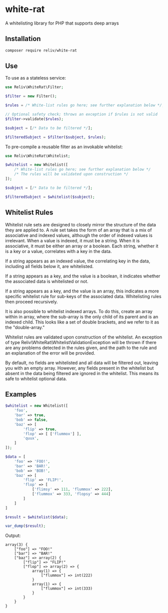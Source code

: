 # white-rat
A whitelisting library for PHP that supports deep arrays

## Installation

```bash
composer require reliv/white-rat
```

## Use

To use as a stateless service:

```php
use Reliv\WhiteRat\Filter;

$filter = new Filter();

$rules = /* White-list rules go here; see further explanation below */;

// Optional safety check; throws an exception if $rules is not valid
$filter->validate($rules);

$subject = [/* Data to be filtered */];

$filteredSubject = $filter($subject, $rules);
```

To pre-compile a reusable filter as an invokable whitelist:

```php
use Reliv\WhiteRat\Whitelist;

$whitelist = new Whitelist([
    /* White-list rules go here; see further explanation below */
    /* The rules will be validated upon construction */
]);

$subject = [/* Data to be filtered */];

$filteredSubject = $whitelist($subject);
```

## Whitelist Rules

Whitelist rule sets are designed to closely mirror the structure of the data they are applied to. A rule set takes the form of an array that is a mix of associative and indexed values, although the order of indexed values is irrelevant. When a value is indexed, it must be a string. When it is associative, it must be either an array or a boolean. Each string, whether it is a key or a value, correlates with a key in the data.

If a string appears as an indexed value, the correlating key in the data, including all fields below it, are whitelisted.

If a string appears as a key, and the value is a boolean, it indicates whether the associated data is whitelisted or not.

If a string appears as a key, and the value is an array, this indicates a more specific whitelist rule for sub-keys of the associated data. Whitelisting rules then proceed recursively.
 
It is also possible to whitelist indexed arrays. To do this, create an array within in array, where the sub-array is the only child of its parent and is an indexed child. This looks like a set of double brackets, and we refer to it as the "double-array."

Whitelist rules are validated upon construction of the whitelist. An exception of type Reliv\WhiteRat\WhitelistValidationException will be thrown if there are any problems detected in the rules given, and the path to the rule and an explanation of the error will be provided.

By default, no fields are whitelisted and all data will be filtered out, leaving you with an empty array. However, any fields present in the whitelist but absent in the data being filtered are ignored in the whitelist. This means its safe to whitelist optional data.

## Examples

```php
$whitelist = new Whitelist([
    'foo',
    'bar' => true,
    'bob' => false,
    'baz' => [
        'flip' => true,
        'flop' => [ ['flummox'] ],
        'quux',
    ]
]);

$data = [
    'foo' => 'FOO!',
    'bar' => 'BAR!',
    'bob' => 'BOB!',
    'baz' => [
        'flip' => 'FLIP!',
        'flop' => [
            ['flimsy' => 111, 'flummox' => 222],
            ['flummox' => 333, 'flopsy' => 444]
        ]
    ]
]

$result = $whitelist($data);

var_dump($result);
```

Output:
```text
array(3) {
    ["foo"] => "FOO!"
    ["bar"] => "BAR!"
    ["baz"] => array(2) {
        ["flip"] => "FLIP!"
        ["flop"] => array(2) => {
            array(1) => {
                ["flummox"] => int(222)
            }
            array(1) => {
                ["flummox"] => int(333)
            }
        }
    }
}
```